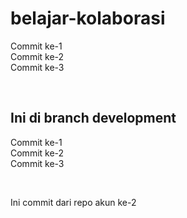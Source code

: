 # belajar-kolaborasi

Commit ke-1 <br>
Commit ke-2 <br>
Commit ke-3 <br>

<br>

Ini di branch development
--
Commit ke-1 <br>
Commit ke-2 <br>
Commit ke-3 <br>

<br>

Ini commit dari repo akun ke-2 


